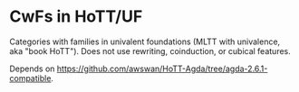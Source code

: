# CwFs in HoTT/UF

Categories with families in univalent foundations (MLTT with univalence, aka "book HoTT").
Does not use rewriting, coinduction, or cubical features.

Depends on <https://github.com/awswan/HoTT-Agda/tree/agda-2.6.1-compatible>.
